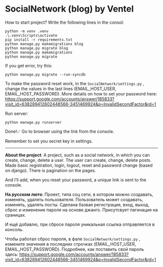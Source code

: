 # SocialNetwork (blog) by Ventel
How to start project? 
    Write the following lines in the consol:

```
python -m venv .venv
.\.venv\Scripts\activate
pip install -r requirements.txt
python manage.py makemigrations blog
python manage.py migrate blog
python manage.py makemigrations
python manage.py migrate
```
If you get error, try this:
```
python manage.py migrate --run-syncdb 
```
To make the password reset work, in the ```SocialNetwork/settings.py``` , change the values in the last lines (EMAIL_HOST_USER, EMAIL_HOST_PASSWORD). More details on how to set your password here:
https://support.google.com/accounts/answer/185833?visit_id=638289412602448566-3451469924&p=InvalidSecondFactor&rd=1

Run server:
```
python manage.py runserver
```
Done!:white_check_mark: Go to browser using the link from the console.

Remember to set you secret key in settings.
____
**About the project**:
  A project, such as a social network, in which you can create, change, delete a user.
The user can create, change, delete posts.
Made basic registration, login, logout, reset and password change (based on django).
There is pagination on the pages.

And I’ll add, when you reset your password, a unique link is sent to the console.

**На русском люто**:
  Проект, типа соц сети, в котором можно создавать, изменять, удалять пользователя.
Пользователь может создавать, изменять, удалять посты.
Сделана базвая регистрация, вход, выход, сброс и изменение пароля на основе джанго.
Присутсвует пагинация на сраницах.

И ещё добавлю, при сбросе пароля уникальная ссылка отправляется в консоль.


Чтобы работал сброс пароля, в фале ```SocialNetwork/settings.py``` , измените значения в последних строчках (EMAIL_HOST_USER, EMAIL_HOST_PASSWORD). Подробнее, как поставить свой пароль здесь: https://support.google.com/accounts/answer/185833?visit_id=638289412602448566-3451469924&p=InvalidSecondFactor&rd=1 
